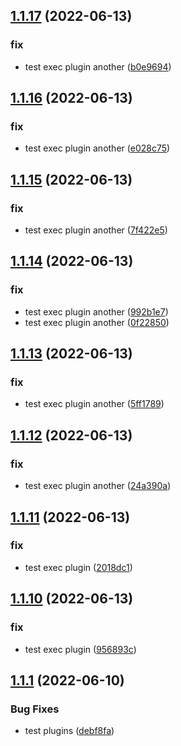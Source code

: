 ## [1.1.17](https://github.com/semantic-release-demos/semantic-release-demo/compare/v1.1.16...v1.1.17) (2022-06-13)


### fix

* test exec plugin another ([b0e9694](https://github.com/semantic-release-demos/semantic-release-demo/commit/b0e9694590805a6437a36f4f0e55c1b7e0c44296))

## [1.1.16](https://github.com/semantic-release-demos/semantic-release-demo/compare/v1.1.15...v1.1.16) (2022-06-13)


### fix

* test exec plugin another ([e028c75](https://github.com/semantic-release-demos/semantic-release-demo/commit/e028c7541bee974d43111d9e9bcedd134290458e))

## [1.1.15](https://github.com/semantic-release-demos/semantic-release-demo/compare/v1.1.14...v1.1.15) (2022-06-13)


### fix

* test exec plugin another ([7f422e5](https://github.com/semantic-release-demos/semantic-release-demo/commit/7f422e50f9f64c9ab76d61f619fbefc715923c12))

## [1.1.14](https://github.com/semantic-release-demos/semantic-release-demo/compare/v1.1.13...v1.1.14) (2022-06-13)


### fix

* test exec plugin another ([992b1e7](https://github.com/semantic-release-demos/semantic-release-demo/commit/992b1e7b0c24c62f9935a0b81c4804afb3ee28b9))
* test exec plugin another ([0f22850](https://github.com/semantic-release-demos/semantic-release-demo/commit/0f22850a56942a6ad73d329a18585811fa436051))

## [1.1.13](https://github.com/semantic-release-demos/semantic-release-demo/compare/v1.1.12...v1.1.13) (2022-06-13)


### fix

* test exec plugin another ([5ff1789](https://github.com/semantic-release-demos/semantic-release-demo/commit/5ff178943ced212e0be8cc40035810e0f3bf54cc))

## [1.1.12](https://github.com/semantic-release-demos/semantic-release-demo/compare/v1.1.11...v1.1.12) (2022-06-13)


### fix

* test exec plugin another ([24a390a](https://github.com/semantic-release-demos/semantic-release-demo/commit/24a390ad6ad43c65910371ac2d781b21097bd680))

## [1.1.11](https://github.com/semantic-release-demos/semantic-release-demo/compare/v1.1.10...v1.1.11) (2022-06-13)


### fix

* test exec plugin ([2018dc1](https://github.com/semantic-release-demos/semantic-release-demo/commit/2018dc15dc757c032dc70f2da95baccd09f7a482))

## [1.1.10](https://github.com/semantic-release-demos/semantic-release-demo/compare/v1.1.9...v1.1.10) (2022-06-13)


### fix

* test exec plugin ([956893c](https://github.com/semantic-release-demos/semantic-release-demo/commit/956893c30ce649267c9014bf76dced7bd915034d))

## [1.1.1](https://github.com/semantic-release-demos/semantic-release-demo/compare/v1.1.0...v1.1.1) (2022-06-10)


### Bug Fixes

* test plugins ([debf8fa](https://github.com/semantic-release-demos/semantic-release-demo/commit/debf8fabc9ff5da1087eaff3611f230dfe7f6f0e))
